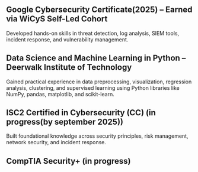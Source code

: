 ## Google Cybersecurity Certificate(2025) – Earned via WiCyS Self-Led Cohort
Developed hands-on skills in threat detection, log analysis, SIEM tools, incident response, and vulnerability management.

## Data Science and Machine Learning in Python – Deerwalk Institute of Technology
Gained practical experience in data preprocessing, visualization, regression analysis, clustering, and supervised learning using Python libraries like NumPy, pandas, matplotlib, and scikit-learn.

## ISC2 Certified in Cybersecurity (CC) (in progress(by september 2025))
Built foundational knowledge across security principles, risk management, network security, and incident response.

## CompTIA Security+ (in progress)
